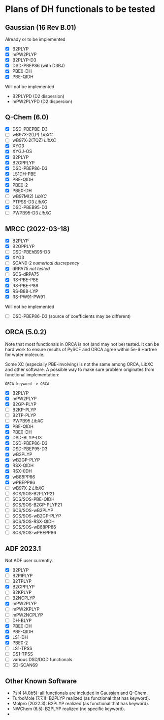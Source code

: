 # Plans of DH functionals to be tested

## Gaussian (16 Rev B.01)

Already or to be implemented

- [x] B2PLYP
- [x] mPW2PLYP
- [x] B2PLYP-D3
- [x] DSD-PBEP86 (with D3BJ)
- [x] PBE0-DH
- [x] PBE-QIDH

Will not be implemented

- B2PLYPD (D2 dispersion)
- mPW2PLYPD (D2 dispersion)

## Q-Chem (6.0)

- [x] DSD-PBEPBE-D3
- [ ] wB97X-2(LP) *LibXC*
- [ ] wB97X-2(TQZ) *LibXC*
- [x] XYG3
- [x] XYGJ-OS
- [x] B2PLYP
- [x] B2GPPLYP
- [x] DSD-PBEP86-D3
- [x] LS1DH-PBE
- [x] PBE-QIDH
- [x] PBE0-2
- [x] PBE0-DH
- [ ] wB97M(2) *LibXC*
- [ ] PTPSS-D3 *LibXC*
- [x] DSD-PBEB95-D3
- [ ] PWPB95-D3 *LibXC*

## MRCC (2022-03-18)

- [x] B2PLYP
- [x] B2GPPLYP
- [ ] DSD-PBEhB95-D3
- [x] XYG3
- [ ] SCAN0-2 *numerical discrepency*
- [x] dRPA75 *not tested*
- [ ] SCS-dRPA75
- [x] RS-PBE-PBE
- [x] RS-PBE-P86
- [x] RS-B88-LYP
- [x] RS-PW91-PW91

Will not be implemented

- [ ] DSD-PBEP86-D3 (source of coefficients may be different)

## ORCA (5.0.2)

Note that most functionals in ORCA is not (and may not be) tested.
It can be hard work to ensure results of PySCF and ORCA agree within 5e-6 Hartree for water molecule.

Some XC (especially PBE-involving) is not the same among ORCA, LibXC and other software.
A possible way to make sure problem originates from functional implementation:

    ORCA keyword -> ORCA 

- [x] B2PLYP
- [x] mPW2PLYP
- [x] B2GP-PLYP
- [ ] B2KP-PLYP
- [ ] B2TP-PLYP
- [ ] PWPB95 *LibXC*
- [x] PBE-QIDH
- [x] PBE0-DH
- [x] DSD-BLYP-D3
- [x] DSD-PBEP86-D3
- [x] DSD-PBEP95-D3
- [x] wB2PLYP
- [x] wB2GP-PLYP
- [x] RSX-QIDH
- [x] RSX-0DH
- [x] wB88PP86
- [x] wPBEPP86
- [ ] wB97X-2 *LibXC*
- [ ] SCS/SOS-B2PLYP21
- [ ] SCS/SOS-PBE-QIDH
- [ ] SCS/SOS-B2GP-PLYP21
- [ ] SCS/SOS-wB2PLYP
- [ ] SCS/SOS-wB2GP-PLYP
- [ ] SCS/SOS-RSX-QIDH
- [ ] SCS/SOS-wB88PP86
- [ ] SCS/SOS-wPBEPP86

## ADF 2023.1

Not ADF user currently.

- [x] B2PLYP
- [ ] B2PIPLYP
- [ ] B2TPLYP
- [x] B2GPPLYP
- [ ] B2KPLYP
- [ ] B2NCPLYP
- [x] mPW2PLYP
- [ ] mPW2KPLYP
- [ ] mPW2NCPLYP
- [ ] DH-BLYP
- [x] PBE0-DH
- [x] PBE-QIDH
- [x] LS1-DH
- [x] PBE0-2
- [ ] LS1-TPSS
- [ ] DS1-TPSS
- [ ] various DSD/DOD functionals
- [ ] SD-SCAN69

## Other Known Software

- Psi4 (4.0b5): all functionals are included in Gaussian and Q-Chem.
- TurboMole (7.7.1): B2PLYP realized (as functional that has keyword).
- Molpro (2022.3): B2PLYP realized (as functional that has keyword).
- NWChem (6.5): B2PLYP realized (no specific keyword).
- 
